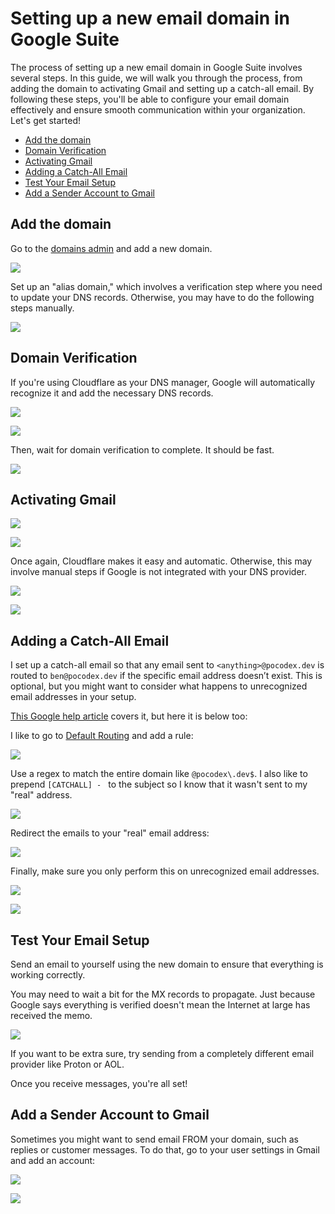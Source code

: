 # Setting up a new email domain in Google Suite

The process of setting up a new email domain in Google Suite involves several steps. In this guide, we will walk you through the process, from adding the domain to activating Gmail and setting up a catch-all email. By following these steps, you'll be able to configure your email domain effectively and ensure smooth communication within your organization. Let's get started!

<!-- @import "[TOC]" {cmd="toc" depthFrom=2 depthTo=6 orderedList=false} -->

<!-- code_chunk_output -->

- [Add the domain](#add-the-domain)
- [Domain Verification](#domain-verification)
- [Activating Gmail](#activating-gmail)
- [Adding a Catch-All Email](#adding-a-catch-all-email)
- [Test Your Email Setup](#test-your-email-setup)
- [Add a Sender Account to Gmail](#add-a-sender-account-to-gmail)

<!-- /code_chunk_output -->

## Add the domain

Go to the [domains admin](https://admin.google.com/ac/domains/manage) and add a new domain.

![](2024-09-08-19-12-14.png)

Set up an "alias domain," which involves a verification step where you need to update your DNS records. Otherwise, you may have to do the following steps manually.

![](2024-09-08-19-04-47.png)

## Domain Verification

If you're using Cloudflare as your DNS manager, Google will automatically recognize it and add the necessary DNS records.

![](2024-09-08-19-06-15.png)

![](2024-09-08-19-07-10.png)

Then, wait for domain verification to complete. It should be fast.

![](2024-09-08-19-07-35.png)

## Activating Gmail

![](2024-09-08-19-11-38.png)

![](2024-09-08-19-12-59.png)

Once again, Cloudflare makes it easy and automatic. Otherwise, this may involve manual steps if Google is not integrated with your DNS provider.

![](2024-09-08-19-14-04.png)

![](2024-09-08-19-15-06.png)

## Adding a Catch-All Email

I set up a catch-all email so that any email sent to `<anything>@pocodex.dev` is routed to `ben@pocodex.dev` if the specific email address doesn’t exist. This is optional, but you might want to consider what happens to unrecognized email addresses in your setup.

[This Google help article](https://apps.google.com/supportwidget/articlehome) covers it, but here it is below too:

I like to go to [Default Routing](https://admin.google.com/ac/apps/gmail/defaultrouting) and add a rule:

![](2024-09-08-19-21-45.png)

Use a regex to match the entire domain like `@pocodex\.dev$`. I also like to prepend `[CATCHALL] - ` to the subject so I know that it wasn't sent to my "real" address.

![](2024-09-08-19-25-59.png)

Redirect the emails to your "real" email address:

![](2024-09-08-19-25-14.png)

Finally, make sure you only perform this on unrecognized email addresses.

![](2024-09-08-19-24-55.png)

![](2024-09-08-19-51-48.png)

## Test Your Email Setup

Send an email to yourself using the new domain to ensure that everything is working correctly.

You may need to wait a bit for the MX records to propagate. Just because Google says everything is verified doesn't mean the Internet at large has received the memo.

![](2024-09-08-19-39-27.png)

If you want to be extra sure, try sending from a completely different email provider like Proton or AOL.

Once you receive messages, you're all set!

## Add a Sender Account to Gmail

Sometimes you might want to send email FROM your domain, such as replies or customer messages. To do that, go to your user settings in Gmail and add an account:

![](2024-09-08-19-56-56.png)

![](2024-09-08-19-57-35.png)
